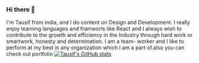 ### Hi there 👋
I'm Tausif from india, and I do content on Design and Development. I really enjoy learning languages and framworls like React and 
I always wish to contribute to the growth and efficiency in the Industry through hard work or smartwork, honesty and determination. I am a team- worker and I like to perform at my best in any organization which I am a part of.also you can check out portfolio
[![Tausif's GitHub stats](https://github-readme-stats.vercel.app/api?username=Tausif-Raja)](https://github.com/rajaTausif/github-readme-stats)
